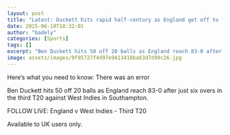 ```yaml
---
layout: post
title: "Latest: Duckett hits rapid half-century as England get off to flying start"
date: 2025-06-10T18:32:01
author: "badely"
categories: [Sports]
tags: []
excerpt: "Ben Duckett hits 50 off 20 balls as England reach 83-0 after just six overs in the third T20 International against West Indies in Southampton."
image: assets/images/9f95727f4d97e9413418ba63d7d99c26.jpg
---
```


Here’s what you need to know: There was an error

Ben Duckett hits 50 off 20 balls as England reach 83-0 after just six overs in the third T20 against West Indies in Southampton.

FOLLOW LIVE: England v West Indies - Third T20

Available to UK users only.

